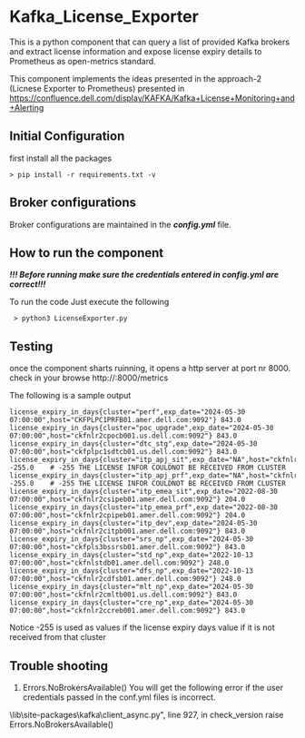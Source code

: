 # Kafka_License_Exporter

This is a python component that can query a list of provided Kafka brokers and extract license information and expose license expiry details to Prometheus as open-metrics standard.

This component implements the ideas presented in the approach-2 (Licnese Exporter to Prometheus) presented in https://confluence.dell.com/display/KAFKA/Kafka+License+Monitoring+and+Alerting



Initial Configuration
---
first install all the packages
~~~
> pip install -r requirements.txt -v
~~~

Broker configurations
---
Broker configurations are maintained in the _**config.yml**_ file.


How to run the component 
---
_**!!! Before running make sure the credentials entered in config.yml are correct!!!**_

To run the code Just execute the following 
~~~
 > python3 LicenseExporter.py 
~~~
Testing
---
once the component sharts ruinning, it opens a http server at port nr 8000.
check in your browse http://<hostaddress>:8000/metrics

The following is a sample output
```
license_expiry_in_days{cluster="perf",exp_date="2024-05-30 07:00:00",host="CKFPLPC1PRFB01.amer.dell.com:9092"} 843.0
license_expiry_in_days{cluster="poc_upgrade",exp_date="2024-05-30 07:00:00",host="ckfnlr2cpocb001.us.dell.com:9092"} 843.0
license_expiry_in_days{cluster="dtc_stg",exp_date="2024-05-30 07:00:00",host="ckfplpc1sdtcb01.us.dell.com:9092"} 843.0
license_expiry_in_days{cluster="itp_apj_sit",exp_date="NA",host="ckfnlr2csipab01.amer.dell.com:9092"} -255.0    # -255 THE LICENSE INFOR COULDNOT BE RECEIVED FROM CLUSTER
license_expiry_in_days{cluster="itp_apj_prf",exp_date="NA",host="ckfnlr2cpipab01.amer.dell.com:9092"} -255.0    # -255 THE LICENSE INFOR COULDNOT BE RECEIVED FROM CLUSTER
license_expiry_in_days{cluster="itp_emea_sit",exp_date="2022-08-30 07:00:00",host="ckfnlr2csipeb01.amer.dell.com:9092"} 204.0
license_expiry_in_days{cluster="itp_emea_prf",exp_date="2022-08-30 07:00:00",host="ckfnlr2cpipeb01.amer.dell.com:9092"} 204.0
license_expiry_in_days{cluster="itp_dev",exp_date="2024-05-30 07:00:00",host="ckfnlr2citpb001.amer.dell.com:9092"} 843.0
license_expiry_in_days{cluster="srs_np",exp_date="2024-05-30 07:00:00",host="ckfpls3bssrsb01.amer.dell.com:9092"} 843.0
license_expiry_in_days{cluster="std_np",exp_date="2022-10-13 07:00:00",host="ckfnlstdb01.amer.dell.com:9092"} 248.0
license_expiry_in_days{cluster="dfs_np",exp_date="2022-10-13 07:00:00",host="ckfnlr2cdfsb01.amer.dell.com:9092"} 248.0
license_expiry_in_days{cluster="mlt_np",exp_date="2024-05-30 07:00:00",host="ckfnlr2cmltb001.us.dell.com:9092"} 843.0
license_expiry_in_days{cluster="cre_np",exp_date="2024-05-30 07:00:00",host="ckfnlr2ccreb001.amer.dell.com:9092"} 843.0
```
Notice -255 is used as values if the license expiry days value if it is not received from that cluster 

Trouble shooting
---
1. Errors.NoBrokersAvailable()
You will get the following error if the user credentials passed in the conf.yml files is incorrect.

\lib\site-packages\kafka\client_async.py", line 927, in check_version 
raise Errors.NoBrokersAvailable()
